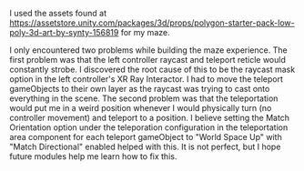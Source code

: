 I used the assets found at https://assetstore.unity.com/packages/3d/props/polygon-starter-pack-low-poly-3d-art-by-synty-156819 for my maze.

I only encountered two problems while building the maze experience. 
The first problem was that the left controller raycast and teleport reticle would constantly strobe. I discovered the root cause of this to be the raycast mask option in the left controller's XR Ray Interactor. I had to move the teleport gameObjects to their own layer as the raycast was trying to cast onto everything in the scene.
The second problem was that the teleportation would put me in a weird position whenever I would physically turn (no controller movement) and teleport to a position. I believe setting the Match Orientation option under the teleporation configuration in the teleportation area component for each teleport gameObject to "World Space Up" with "Match Directional" enabled helped with this. It is not perfect, but I hope future modules help me learn how to fix this.
